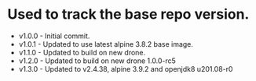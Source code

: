 # Used to track the base repo version.
* v1.0.0 - Initial commit.
* v1.0.1 - Updated to use latest alpine 3.8.2 base image.
* v1.1.0 - Updated to build on new drone.
* v1.2.0 - Updated to build on new drone 1.0.0-rc5
* v1.3.0 - Updated to v2.4.38, alpine 3.9.2 and openjdk8 u201.08-r0
